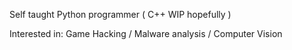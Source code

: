 Self taught Python programmer ( C++ WIP hopefully )

Interested in: Game Hacking / Malware analysis / Computer Vision

<!---
Carpetano/Carpetano is a ✨ special ✨ repository because its `README.md` (this file) appears on your GitHub profile.
You can click the Preview link to take a look at your changes.
--->
